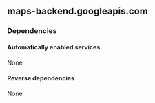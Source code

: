 ## maps-backend.googleapis.com

### Dependencies

#### Automatically enabled services

None

#### Reverse dependencies

None

